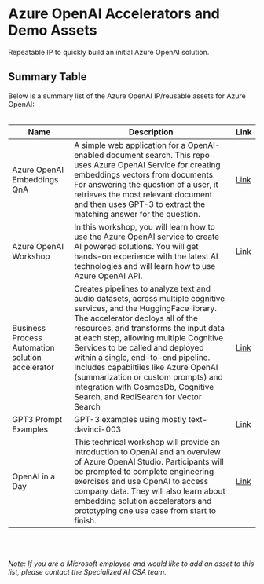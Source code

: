 # Azure OpenAI Accelerators and Demo Assets

Repeatable IP to quickly build an initial Azure OpenAI solution.


## Summary Table
Below is a summary list of the Azure OpenAI IP/reusable assets for Azure OpenAI:
<br/>
<br/>

| Name      | Description   | Link   |
| ----------- | ----------- | ----------- |
| Azure OpenAI Embeddings QnA | A simple web application for a OpenAI-enabled document search. This repo uses Azure OpenAI Service for creating embeddings vectors from documents. For answering the question of a user, it retrieves the most relevant document and then uses GPT-3 to extract the matching answer for the question. | [Link](https://github.com/ruoccofabrizio/azure-open-ai-embeddings-qna)
| Azure OpenAI Workshop |  In this workshop, you will learn how to use the Azure OpenAI service to create AI powered solutions. You will get hands-on experience with the latest AI technologies and will learn how to use Azure OpenAI API. | [Link](https://github.com/Azure/azure-openai-workshop)
| Business Process Automation solution accelerator | Creates pipelines to analyze text and audio datasets, across multiple cognitive services, and the HuggingFace library. The accelerator deploys all of the resources, and transforms the input data at each step, allowing multiple Cognitive Services to be called and deployed within a single, end-to-end pipeline. Includes capabiltiies like Azure OpenAI (summarization or custom prompts) and integration with CosmosDb, Cognitive Search, and RediSearch for Vector Search  | [Link](https://github.com/Azure/business-process-automation)
| GPT3 Prompt Examples | GPT-3 examples using mostly text-davinci-003 | [Link](https://gist.github.com/csiebler/d137386c4a63cc34810151bcdf150d54)
| OpenAI in a Day | This technical workshop will provide an introduction to OpenAI and an overview of Azure OpenAI Studio. Participants will be prompted to complete engineering exercises and use OpenAI to access company data. They will also learn about embedding solution accelerators and prototyping one use case from start to finish.| [Link](https://github.com/csiebler/openai-in-a-day)


<br/>
<br/>


**Note*: If you are a Microsoft employee and would like to add an asset to this list, please contact the Specialized AI CSA team.*

